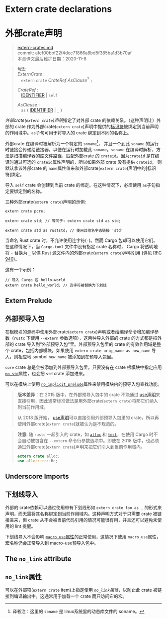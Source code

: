 # Extern crate declarations
# 外部crate声明

>[extern-crates.md](https://github.com/rust-lang/reference/blob/master/src/items/extern-crates.md)\
>commit: afcf00bbf22f4dec71866a8bd5f385ba1d3b70af \
>本章译文最后维护日期：2020-11-8

> **<sup>句法:<sup>**\
> _ExternCrate_ :\
> &nbsp;&nbsp; `extern` `crate` _CrateRef_ _AsClause_<sup>?</sup> `;`
>
> _CrateRef_ :\
> &nbsp;&nbsp; [IDENTIFIER] | `self`
>
> _AsClause_ :\
> &nbsp;&nbsp; `as` ( [IDENTIFIER] | `_` )

*外部crate(`extern crate`)声明*指定了对外部 crate 的依赖关系。（这种声明让）外部的 crate 作为外部crate(`extern crate`)声明中提供的[标识符][identifier]被绑定到当前声明的作用域中。`as`子句可用于将导入的 crate 绑定到不同的名称上。

外部crate 在编译时被解析为一个特定的 `soname`[^soname]， 并且一个到此 `soname` 的运行时链接会传递给链接器，以便在运行时加载此 `soname`。`soname` 在编译时解析，方法是扫描编译器的库文件路径，匹配外部crate 的 `crateid`。因为`crateid` 是在编译时通过可选的 `crateid`属性声明的，所以如果外部 crate 没有提供 `crateid`， 则默认拿该外部crate 的 `name`属性值来和外部crate(`extern crate`)声明中的[标识符]绑定。

导入 `self` crate 会创建到当前 crate 的绑定。在这种情况下，必须使用 `as`子句指定要绑定到的名称。

三种外部crate(`extern crate`)声明的示例:

<!-- ignore: requires external crates -->
```rust,ignore
extern crate pcre;

extern crate std; // 等同于: extern crate std as std;

extern crate std as ruststd; // 使用其他名字去链接 'std'
```

当命名 Rust crate 时，不允许使用连字符(`-`)。然而 Cargo 包却可以使用它们。在这种情况下，当 `Cargo.toml` 文件中没有指定 crate 名称时， Cargo 将透明地将 `-` 替换为 `_` 以供 Rust 源文件内的外部crate(`extern crate`)声明引用 (详见 [RFC 940])。

这有一个示例：

<!-- ignore: requires external crates -->
```rust,ignore
// 导入 Cargo 包 hello-world
extern crate hello_world; // 连字符被替换为下划线
```

## Extern Prelude
## 外部预导入包

在根模块的源码中使用外部crate(`extern crate`)声明或者给编译命令增加编译参数（`rustc` 下使用 `--extern` 参数选项），这两种导入外部的 crate 的方式都是把外部的 crate 导入到“外部预导入包”里。外部预导入包里的 crate 的有效作用域是整个 crate，包括内部模块。如果使用 `extern crate orig_name as new_name` 导入，则相应地 symbol `new_name` 被添加到在预导入包里。

`core` crate 总是会被添加到外部预导入包里。只要没有在 crate 根模块中指定应用 [`no_std`]属性，也会把 `std` crate 添加进来。

可以在模块上使用 [`no_implicit_prelude`]属性来禁用模块内的预导入包查找功能。

> **版本差异**：在 2015 版中，在外部预导入包中的 crate 不能通过 [use声明][use declarations]来直接引用，因此通常标准做法是用外部crate(`extern crate`)将那它们纳入到当前作用域。
> 
> 从 2018 版开始， [use声明][use declarations]可以直接引用外部预导入包里的 crate，所以再使用外部crate(`extern crate`)就被认为是不规范的。

> **注意**: 随 `rustc` 一起引入的 crate，如 [`alloc`] 和 [`test`]，在使用 Cargo 时不会自动被包含在 `--extern` 命令行参数选项中。即使在 2018 版中，也必须通过外部crate(`extern crate`)声明来把它们引入到当前作用域内。
>
> ```rust
> extern crate alloc;
> use alloc::rc::Rc;
> ```

<!--
查看 https://github.com/rust-lang/rust/issues/57288 以了解更多关于 alloc/test 的限制。
-->
## Underscore Imports
## 下划线导入

外部的 crate依赖可以通过使用带有下划线形如 `extern crate foo as _` 的形式来声明，而无需将其名称绑定到当前作用域内。这种声明方式对于只需要 crate 被链接进来，但 crate 从不会被当前代码引用的情况可能很有用，并且还可以避免未使用的 lint 提醒。

下划线导入不会影响 [`macro_use`属性][`macro_use` attribute]的正常使用，这情况下使用 `macro_use`属性，宏名称仍会正常导入到 macro-use预导入包中。

## The `no_link` attribute
## `no_link`属性

可以在外部项(`extern crate` item)上指定使用 *`no_link`属性*，以防止此 crate 被链接到编译输出中。这通常用于加载一个 crate 而只访问它的宏。

[^soname]:译者注：这里的 `soname` 是 linux系统里的动态库文件的 soname。

[IDENTIFIER]: ../identifiers.md
[RFC 940]: https://github.com/rust-lang/rfcs/blob/master/text/0940-hyphens-considered-harmful.md
[`macro_use` attribute]: ../macros-by-example.md#the-macro_use-attribute
[`alloc`]: https://doc.rust-lang.org/alloc/
[`no_implicit_prelude`]: modules.md#prelude-items
[`no_std`]: ../crates-and-source-files.md#preludes-and-no_std
[`test`]: https://doc.rust-lang.org/test/
[use declarations]: use-declarations.md


<!-- 2020-11-12-->
<!-- checked -->
